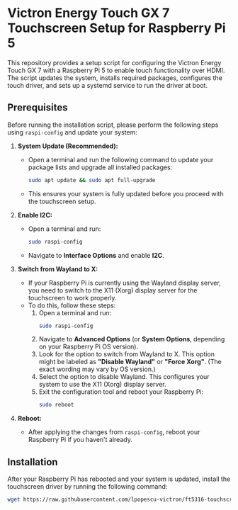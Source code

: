 # Victron Energy Touch GX 7 Touchscreen Setup for Raspberry Pi 5

This repository provides a setup script for configuring the Victron Energy Touch GX 7 with a Raspberry Pi 5 to enable touch functionality over HDMI. The script updates the system, installs required packages, configures the touch driver, and sets up a systemd service to run the driver at boot.


## Prerequisites

Before running the installation script, please perform the following steps using `raspi-config` and update your system:

1. **System Update (Recommended):**
   - Open a terminal and run the following command to update your package lists and upgrade all installed packages:
     ```bash
     sudo apt update && sudo apt full-upgrade
     ```
   - This ensures your system is fully updated before you proceed with the touchscreen setup.

2. **Enable I2C:**
   - Open a terminal and run:
     ```bash
     sudo raspi-config
     ```
   - Navigate to **Interface Options** and enable **I2C**.

3. **Switch from Wayland to X:**
   - If your Raspberry Pi is currently using the Wayland display server, you need to switch to the X11 (Xorg) display server for the touchscreen to work properly.
   - To do this, follow these steps:
     1. Open a terminal and run:
        ```bash
        sudo raspi-config
        ```
     2. Navigate to **Advanced Options** (or **System Options**, depending on your Raspberry Pi OS version).
     3. Look for the option to switch from Wayland to X. This option might be labeled as **"Disable Wayland"** or **"Force Xorg"**. (The exact wording may vary by OS version.)
     4. Select the option to disable Wayland. This configures your system to use the X11 (Xorg) display server.
     5. Exit the configuration tool and reboot your Raspberry Pi:
        ```bash
        sudo reboot
        ```

4. **Reboot:**
   - After applying the changes from `raspi-config`, reboot your Raspberry Pi if you haven't already.

## Installation

After your Raspberry Pi has rebooted and your system is updated, install the touchscreen driver by running the following command:

```bash
wget https://raw.githubusercontent.com/lpopescu-victron/ft5316-touchscreen/main/setup_touchscreen.sh && chmod +x setup_touchscreen.sh && ./setup_touchscreen.sh
